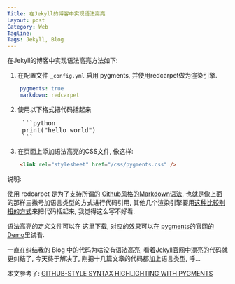 ```yaml
---
Title: 在Jekyll的博客中实现语法高亮
Layout: post
Category: Web
Tagline: 
Tags: Jekyll, Blog
---
```


在Jekyll的博客中实现语法高亮方法如下:

1. 在配置文件 `_config.yml` 启用 pygments, 并使用redcarpet做为渲染引擎.

```yaml
    pygments: true
    markdown: redcarpet
```

2. 使用以下格式把代码括起来

<pre>
    ```python
    print("hello world")
    ```
</pre>

3. 在页面上添加语法高亮的CSS文件, 像这样:

```html
    <link rel="stylesheet" href="/css/pygments.css" />
```

说明:

使用 redcarpet 是为了支持所谓的 [Github风格的Markdown语法](https://help.github.com/articles/github-flavored-markdown),
也就是像上面的那样三撇号加语言类型的方式进行代码引用,
其他几个渲染引擎要用[这种比较别扭的方式](http://jekyllrb.com/docs/templates/#code_snippet_highlighting)来把代码括起来, 我觉得这么写不好看.

语法高亮的定义文件可以在 [这里](https://github.com/richleland/pygments-css/tree/master)下载, 对应的效果可以在 [pygments的官网的Demo](http://pygments.org/demo/)里试看.

一直在纠结我的 Blog 中的代码为啥没有语法高亮,
看着[Jekyll官网](http://jekyllrb.com/)中漂亮的代码就更纠结了, 今天终于解决了,
刚把十几篇文章的代码都加上语言类型, 呼...

本文参考了:
[GITHUB-STYLE SYNTAX HIGHLIGHTING WITH PYGMENTS](http://alexpeattie.com/blog/github-style-syntax-highlighting-with-pygments/)